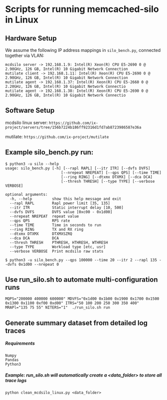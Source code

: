 # Scripts for running memcached-silo in Linux

## Hardware Setup
We assume the following IP address mappings in `silo_bench.py`, connected together via VLAN:
```
mcdsilo server -> 192.168.1.9: Intel(R) Xeon(R) CPU E5-2690 0 @ 2.90GHz, 126 GB, Intel(R) 10 Gigabit Network Connection
mutilate client -> 192.168.1.11: Intel(R) Xeon(R) CPU E5-2690 0 @ 2.90GHz, 126 GB, Intel(R) 10 Gigabit Network Connection
mutilate agent -> 192.168.1.37: Intel(R) Xeon(R) CPU E5-2660 0 @ 2.20GHz, 126 GB, Intel(R) 10 Gigabit Network Connectio
mutilate agent -> 192.168.1.38: Intel(R) Xeon(R) CPU E5-2690 0 @ 2.90GHz, 126 GB, Intel(R) 10 Gigabit Network Connectio
```

## Software Setup
mcdsilo linux server: `https://github.com/ix-project/servers/tree/156b7224b186ff92316d1fd7ab8723986587e36a`

mutilate: `https://github.com/ix-project/mutilate`

## Example silo_bench.py run:
```
$ python3 -u silo --help
usage: silo_bench.py [-h] [--rapl RAPL] [--itr ITR] [--dvfs DVFS]
                         [--nrepeat NREPEAT] [--qps QPS] [--time TIME]
                         [--ring RING] [--dtxmx DTXMX] [--dca DCA]
                         [--thresh THRESH] [--type TYPE] [--verbose VERBOSE]

optional arguments:
  -h, --help         show this help message and exit
  --rapl RAPL        Rapl power limit [35, 135]
  --itr ITR          Static interrupt delay [10, 500]
  --dvfs DVFS        DVFS value [0xc00 - 0x1d00]
  --nrepeat NREPEAT  repeat value
  --qps QPS          RPS rate
  --time TIME        Time in seconds to run
  --ring RING        TX and RX ring
  --dtxmx DTXMX      DTXMXSZRQ
  --dca DCA          DCA
  --thresh THRESH    PTHRESH, HTHRESH, WTHRESH
  --type TYPE        Workload type [etc, usr]
  --verbose VERBOSE  Print mcdsilo raw stats
  
$ python3 -u silo_bench.py --qps 100000 --time 20 --itr 2 --rapl 135 --dvfs 0x1d00 --nrepeat 0
```

## Use run_silo.sh to automate multi-configuration runs
```
MQPS="200000 400000 600000" MDVFS="0x1d00 0x1b00 0x1900 0x1700 0x1500 0x1300 0x1100 0xf00 0xd00" ITRS="50 100 200 250 300 350 400" MRAPl="135 75 55" NITERS="1"  ./run_silo.sh run
```

## Generate summary dataset from detailed log traces

##### Requirements
```
Numpy
Pandas
Python3
```

##### Example: run_silo.sh will automatically create a <data_folder> to store all trace logs
```
python clean_mcdsilo_linux.py <data_folder>
```
